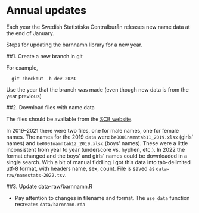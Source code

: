 # Annual updates

Each year the Swedish Statistiska Centralburån releases new name data at the end of January.

Steps for updating the barnnamn library for a new year.

##1. Create a new branch in git

For example, 
```
  git checkout -b dev-2023
```

Use the year that the branch was made (even though new data is from the year 
previous)

##2. Download files with name data

The files should be available from the [SCB 
website](http://www.scb.se/hitta-statistik/statistik-efter-amne/befolkning/amnesovergripande-statistik/namnstatistik/). 

In 2019–2021 there were two files, one for male names, one for female names. 
The names for the 2019 data were `be0001namntab11_2019.xlsx` (girls' names) and 
`be0001namntab12_2019.xlsx` (boys' names). These were a little inconsistent 
from year to year (underscore vs. hyphen, etc.). In 2022 the format changed and 
the boys' and girls' names could be downloaded in a single search. With a bit 
of manual fiddling I got this data into tab-delimited utf-8 format, with 
headers name, sex, count. File is saved as `data-raw/namestats-2022.tsv`.


##3. Update data-raw/barnnamn.R

- Pay attention to changes in filename and format. The `use_data` function 
  recreates `data/barnnamn.rda`
